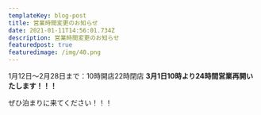 ```yaml
---
templateKey: blog-post
title: 営業時間変更のお知らせ
date: 2021-01-11T14:56:01.734Z
description: 営業時間変更のお知らせ
featuredpost: true
featuredimage: /img/40.png
---
```

1月12日～2月28日まで：10時開店22時閉店
**3月1日10時より24時間営業再開いたします！！！**

ぜひ泊まりに来てください！！！